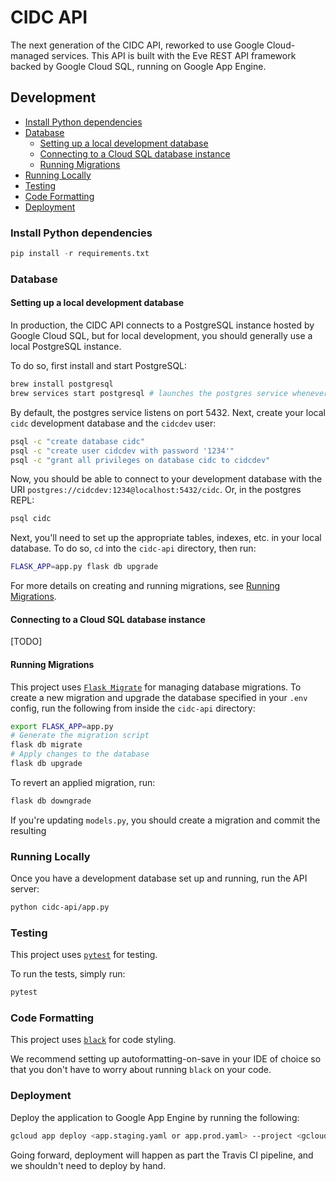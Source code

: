 # CIDC API <!-- omit in TOC -->

The next generation of the CIDC API, reworked to use Google Cloud-managed services. This API is built with the Eve REST API framework backed by Google Cloud SQL, running on Google App Engine.

## Development <!-- omit in TOC -->

- [Install Python dependencies](#Install-Python-dependencies)
- [Database](#Database)
  - [Setting up a local development database](#Setting-up-a-local-development-database)
  - [Connecting to a Cloud SQL database instance](#Connecting-to-a-Cloud-SQL-database-instance)
  - [Running Migrations](#Running-Migrations)
- [Running Locally](#Running-Locally)
- [Testing](#Testing)
- [Code Formatting](#Code-Formatting)
- [Deployment](#Deployment)


### Install Python dependencies
```python
pip install -r requirements.txt
```

### Database

#### Setting up a local development database
In production, the CIDC API connects to a PostgreSQL instance hosted by Google Cloud SQL, but for local development, you should generally use a local PostgreSQL instance.

To do so, first install and start PostgreSQL:
```bash
brew install postgresql
brew services start postgresql # launches the postgres service whenever your computer launches
```
By default, the postgres service listens on port 5432. Next, create your local `cidc` development database and the `cidcdev` user:
```bash
psql -c "create database cidc"
psql -c "create user cidcdev with password '1234'"
psql -c "grant all privileges on database cidc to cidcdev"
```
Now, you should be able to connect to your development database with the URI `postgres://cidcdev:1234@localhost:5432/cidc`. Or, in the postgres REPL:
```bash
psql cidc
```

Next, you'll need to set up the appropriate tables, indexes, etc. in your local database. To do so, `cd` into the `cidc-api` directory, then run:
```bash
FLASK_APP=app.py flask db upgrade
```
For more details on creating and running migrations, see [Running Migrations](#Running-Migrations).

#### Connecting to a Cloud SQL database instance
[TODO]

#### Running Migrations
This project uses [`Flask Migrate`](https://flask-migrate.readthedocs.io/en/latest/) for managing database migrations. To create a new migration and upgrade the database specified in your `.env` config, run the following from inside the `cidc-api` directory:
```bash
export FLASK_APP=app.py
# Generate the migration script
flask db migrate
# Apply changes to the database
flask db upgrade
```
To revert an applied migration, run:
```bash
flask db downgrade
```
If you're updating `models.py`, you should create a migration and commit the resulting 

### Running Locally

Once you have a development database set up and running, run the API server:
```bash
python cidc-api/app.py
```

### Testing
This project uses [`pytest`](https://docs.pytest.org/en/latest/) for testing. 

To run the tests, simply run:
```bash
pytest
```

### Code Formatting
This project uses [`black`](https://black.readthedocs.io/en/stable/) for code styling. 

We recommend setting up autoformatting-on-save in your IDE of choice so that you don't have to worry about running `black` on your code.

### Deployment
Deploy the application to Google App Engine by running the following:
```bash
gcloud app deploy <app.staging.yaml or app.prod.yaml> --project <gcloud project id>
```

Going forward, deployment will happen as part the Travis CI pipeline, and we shouldn't need to deploy by hand.